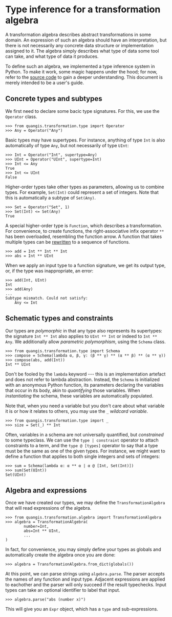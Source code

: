 # Type inference for a transformation algebra

A transformation algebra describes abstract transformations in some domain. An 
expression of such an algebra should have an interpretation, but there is not 
necessarily any concrete data structure or implementation assigned to it. The 
algebra simply describes what type of data some tool can take, and what type 
of data it produces.

To define such an algebra, we implemented a type inference system in Python. 
To make it work, some magic happens under the hood; for now, refer to the 
[source code](../quangis/transformation/type.py) to gain a deeper 
understanding. This document is merely intended to be a user's guide.


## Concrete types and subtypes

We first need to declare some bacic type signatures. For this, we use the 
`Operator` class. 

    >>> from quangis.transformation.type import Operator
    >>> Any = Operator("Any")

Basic types may have supertypes. For instance, anything of type `Int` is also 
automatically of type `Any`, but not necessarily of type `UInt`:

    >>> Int = Operator("Int", supertype=Any)
    >>> UInt = Operator("UInt", supertype=Int)
    >>> Int <= Any
    True
    >>> Int <= UInt
    False

Higher-order types take other types as parameters, allowing us to combine 
types. For example, `Set(Int)` could represent a set of integers. Note that 
this is automatically a subtype of `Set(Any)`.

    >>> Set = Operator("Set", 1)
    >>> Set(Int) <= Set(Any)
    True

A special higher-order type is `Function`, which describes a transformation. 
For convenience, to create functions, the right-associative infix operator 
`**` has been overloaded, resembling the function arrow. A function that takes 
multiple types can be [rewritten](https://en.wikipedia.org/wiki/Currying) to a 
sequence of functions.

    >>> add = Int ** Int ** Int
    >>> abs = Int ** UInt

When we apply an input type to a function signature, we get its output type, 
or, if the type was inappropriate, an error:

    >>> add(Int, UInt)
    Int
    >>> add(Any)
    ...
    Subtype mismatch. Could not satisfy:
        Any <= Int


## Schematic types and constraints

Our types are *polymorphic* in that any type also represents its supertypes: 
the signature `Int ** Int` also applies to `UInt ** Int` or indeed to `Int ** 
Any`. We additionally allow *parametric polymorphism*, using the `Schema` 
class.

    >>> from quangis.transformation.type import Schema
    >>> compose = Schema(lambda α, β, γ: (β ** γ) ** (α ** β) ** (α ** γ))
    >>> compose(abs, add(Int))
    Int ** UInt

Don't be fooled by the `lambda` keyword --- this is an implementation artefact 
and does not refer to lambda abstraction. Instead, the `Schema` is initialized 
with an anonymous Python function, its parameters declaring the variables that 
occur in its body, akin to *quantifying* those variables. When *instantiating* 
the schema, these variables are automatically populated.

Note that, when you need a variable but you don't care about what variable it 
is or how it relates to others, you may use the `_` *wildcard variable*.

    >>> from quangis.transformation.type import _
    >>> size = Set(_) ** Int

Often, variables in a schema are not universally quantified, but *constrained* 
to some typeclass. We can use the `type | constraint` operator to attach 
constraints to a term, and the `type @ [types]` operator to say that a type 
must be the same as one of the given types. For instance, we might want to 
define a function that applies to both single integers and sets of integers:

    >>> sum = Schema(lambda α: α ** α | α @ [Int, Set(Int)])
    >>> sum(Set(UInt))
    Set(UInt)


## Algebra and expressions

Once we have created our types, we may define the `TransformationAlgebra` that 
will read expressions of the algebra.

    >>> from quangis.transformation.algebra import TransformationAlgebra
    >>> algebra = TransformationAlgebra(
            number=Int,
            abs=Int ** UInt,
            ...
    )

In fact, for convenience, you may simply define your types as globals and 
automatically create the algebra once you are done:

    >>> algebra = TransformationAlgebra.from_dict(globals())

At this point, we can parse strings using `algebra.parse`. The parser accepts 
the names of any function and input type. Adjacent expressions are applied to 
eachother and the parser will only succeed if the result typechecks. Input 
types can take an optional identifier to label that input.

    >>> algebra.parse("abs (number x)")

This will give you an `Expr` object, which has a `type` and sub-expressions.
